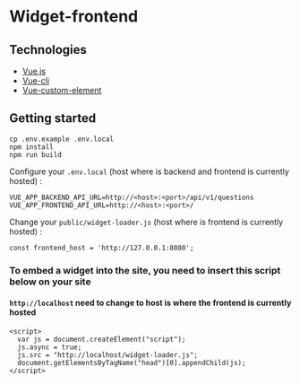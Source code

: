 # Widget-frontend

## Technologies

* [Vue.js](https://vuejs.org/)
* [Vue-cli](https://cli.vuejs.org/)
* [Vue-custom-element](https://github.com/karol-f/vue-custom-element)

## Getting started

```
cp .env.example .env.local
npm install
npm run build
```

Configure your `.env.local` (host where is backend and frontend is currently hosted) : 
```
VUE_APP_BACKEND_API_URL=http://<host>:<port>/api/v1/questions
VUE_APP_FRONTEND_API_URL=http://<host>:<port>/
```

Change your `public/widget-loader.js`  (host where is frontend is currently hosted) :
```
const frontend_host = 'http://127.0.0.1:8080';
```

### To embed a widget into the site, you need to insert this script below on your site
#### `http://localhost` need to change to host is where the frontend is currently hosted
```
<script>
  var js = document.createElement("script");
  js.async = true;
  js.src = "http://localhost/widget-loader.js";
  document.getElementsByTagName("head")[0].appendChild(js);
</script>
```
